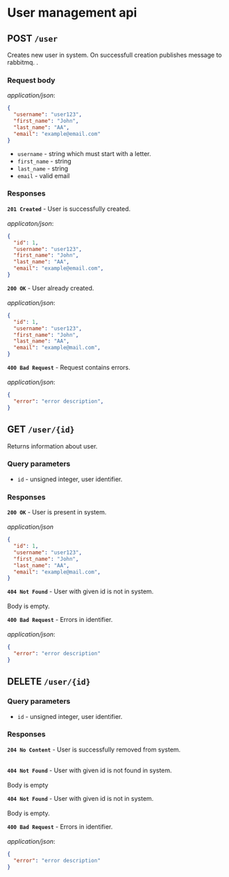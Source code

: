 # User management api


## POST `/user`

Creates new user in system. On successfull creation publishes message to rabbitmq.
.
### Request body

<i>application/json</i>:

```json
{
  "username": "user123",
  "first_name": "John",
  "last_name": "AA",
  "email": "example@email.com"
}
```

* `username` - string which must start with a letter.
* `first_name` - string
* `last_name` - string
* `email` - valid email

### Responses

**`201 Created`** - User is successfully created.<br><br>
<i>applicaton/json</i>:

```json
{
  "id": 1,
  "username": "user123",
  "first_name": "John",
  "last_name": "AA",
  "email": "example@email.com",
}
```

**`200 OK`** - User already created.<br><br>
<i>application/json</i>:

```json
{
  "id": 1,
  "username": "user123",
  "first_name": "John",
  "last_name": "AA",
  "email": "example@mail.com",
}
```

**`400 Bad Request`** - Request contains errors.<br><br>
<i>application/json</i>:

```json
{
  "error": "error description",
}
```

## GET `/user/{id}`

Returns information about user.

### Query parameters
* `id` - unsigned integer, user identifier.

### Responses

**`200 OK`** - User is present in system.<br><br>
<i>application/json</i>
```json
{
  "id": 1,
  "username": "user123",
  "first_name": "John",
  "last_name": "AA",
  "email": "example@mail.com",
}
```

**`404 Not Found`** - User with given id is not in system.<br><br>
Body is empty.

**`400 Bad Request`** - Errors in identifier.<br><br>
<i>application/json</i>:

```json
{
  "error": "error description"
}
```

## DELETE `/user/{id}`

### Query parameters
* `id` - unsigned integer, user identifier.

### Responses

**`204 No Content`** - User is successfully removed from system. <br><br>


**`404 Not Found`** - User with given id is not found in system. <br><br>
Body is empty

**`404 Not Found`** - User with given id is not in system.<br><br>
Body is empty.

**`400 Bad Request`** - Errors in identifier.<br><br>
<i>application/json</i>:

```json
{
  "error": "error description"
}
```


